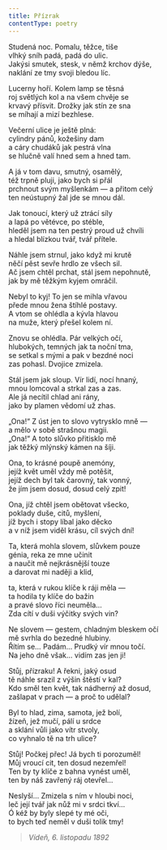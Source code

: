 ```yaml
---
title: Přízrak
contentType: poetry
---
```


<section>

Studená noc. Pomalu, těžce, tiše  
vlhký sníh padá, padá do ulic.  
Jakýsi smutek, stesk, v němž krchov dýše,  
naklání ze tmy svoji bledou líc.

</section>

<section>

Lucerny hoří. Kolem lamp se těsná  
roj světlých kol a na všem chvěje se  
krvavý přísvit. Drožky jak stín ze sna  
se míhají a mizí bezhlese.

</section>

<section>

Večerní ulice je ještě plná:  
cylindry pánů, kožešiny dam  
a cáry chudáků jak pestrá vlna  
se hlučně valí hned sem a hned tam.

</section>

<section>

A já v tom davu, smutný, osamělý,  
též trpně pluji, jako bych si přál  
prchnout svým myšlenkám — a přitom celý  
ten neústupný žal jde se mnou dál.

</section>

<section>

Jak tonoucí, který už ztrácí síly  
a lapá po větévce, po stéble,  
hleděl jsem na ten pestrý proud už chvíli  
a hledal blízkou tvář, tvář přítele.

</section>

<section>

Náhle jsem strnul, jako když mi krutě  
něčí pěst sevře hrdlo ze všech sil.  
Ač jsem chtěl prchat, stál jsem nepohnutě,  
jak by mě těžkým kyjem omráčil.

</section>

<section>

Nebyl to kyj! To jen se mihla vřavou  
přede mnou žena štíhlé postavy.  
A vtom se ohlédla a kývla hlavou  
na muže, který přešel kolem ní.

</section>

<section>

Znovu se ohlédla. Pár velkých očí,  
hlubokých, temných jak ta noční tma,  
se setkal s mými a pak v bezdné noci  
zas pohasl. Dvojice zmizela.

</section>

<section>

Stál jsem jak sloup. Vír lidí, nocí hnaný,  
mnou lomcoval a strkal zas a zas.  
Ale já necítil chlad ani rány,  
jako by plamen vědomí už zhas.

</section>

<section>

„Ona!“ Z úst jen to slovo vytrysklo mně —  
a mělo v sobě strašnou magii.  
„Ona!“ A toto slůvko přitisklo mě  
jak těžký mlýnský kámen na šíji.

</section>

<section>

Ona, to krásné poupě anemóny,  
jejíž květ uměl vždy mě potěšit,  
jejíž dech byl tak čarovný, tak vonný,  
že jím jsem dosud, dosud celý zpit!

</section>

<section>

Ona, jíž chtěl jsem obětovat všecko,  
poklady duše, citů, myšlení,  
jíž bych i stopy líbal jako děcko  
a v níž jsem viděl krásu, cíl svých dní!

</section>

<section>

Ta, která mohla slovem, slůvkem pouze  
génia, reka ze mne učinit  
a naučit mě nejkrásnější touze  
a darovat mi naději a klid,

</section>

<section>

ta, která v rukou klíče k ráji měla —  
ta hodila ty klíče do bažin  
a pravé slovo říci neuměla…  
Zda cítí v duši výčitky svých vin?

</section>

<section>

Ne slovem — gestem, chladným bleskem očí  
mě svrhla do bezedné hlubiny.  
Řítím se… Padám… Prudký vír mnou točí.  
Na jeho dně však… vidím zas jen ji!

</section>

<section>

Stůj, přízraku! A řekni, jaký osud  
tě náhle srazil z výšin štěstí v kal?  
Kdo směl ten květ, tak nádherný až dosud,  
zašlapat v prach — a proč to udělal?

</section>

<section>

Byl to hlad, zima, samota, jež bolí,  
žízeň, jež mučí, pálí u srdce  
a sklání vůli jako vítr stvoly,  
co vyhnalo tě na trh ulice?

</section>

<section>

Stůj! Počkej přec! Já bych ti porozuměl!  
Můj vroucí cit, ten dosud nezemřel!  
Ten by ty klíče z bahna vynést uměl,  
ten by náš zavřený ráj otevřel…

</section>

<section>

Neslyší… Zmizela s ním v hloubi noci,  
leč její tvář jak nůž mi v srdci tkví…  
Ó kéž by byly slepé ty mé oči,  
to bych teď neměl v duši tolik tmy!

</section>

<section>

> _Vídeň, 6. listopadu 1892_

</section>
